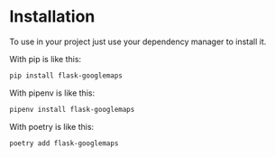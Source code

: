 # Installation

To use in your project just use your dependency manager to install it.

With pip is like this:

```bash
pip install flask-googlemaps
```

With pipenv is like this:

```bash
pipenv install flask-googlemaps
```

With poetry is like this:

```bash
poetry add flask-googlemaps
```
